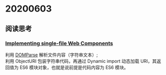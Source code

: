 # 20200603

## 阅读思考

### [Implementing single-file Web Components](https://ckeditor.com/blog/implementing-single-file-web-components/)

利用 [DOMParse](https://developer.mozilla.org/en-US/docs/Web/API/DOMParser) 解析文件内容（字符串文本）;  
利用 ObjectURI 包装字符串代码，再通过 Dynamic import 动态加载 URI，其返回值为 ES6 模块对象，也就是说前提是代码内容为 ES6 模块。
